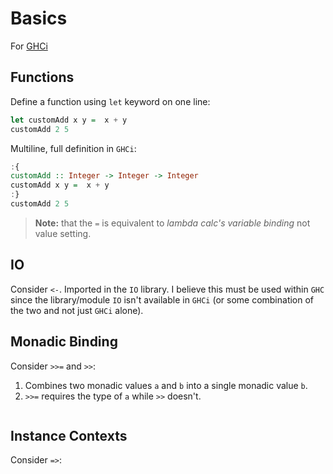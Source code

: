 # Basics

For [GHCi](https://downloads.haskell.org/~ghc/7.8.4/docs/html/users_guide/interactive-evaluation.html)

## Functions

Define a function using `let` keyword on one line:

```Haskell
let customAdd x y =  x + y
customAdd 2 5
```

Multiline, full definition in `GHCi`:

```Haskell
:{
customAdd :: Integer -> Integer -> Integer
customAdd x y =  x + y
:}
customAdd 2 5
```

> **Note:** that the `=` is equivalent to *lambda calc's variable binding* not value setting.

## IO

Consider `<-`. Imported in the `IO` library. I believe this must be used within `GHC` since the library/module `IO` isn't available in `GHCi` (or some combination of the two and not just `GHCi` alone).

## Monadic Binding

Consider `>>=` and `>>`:

1. Combines two monadic values `a` and `b` into a single monadic value `b`.
2. `>>=` requires the type of `a` while `>>` doesn't.

```Haskell

```

## Instance Contexts

Consider `=>`:

```

```